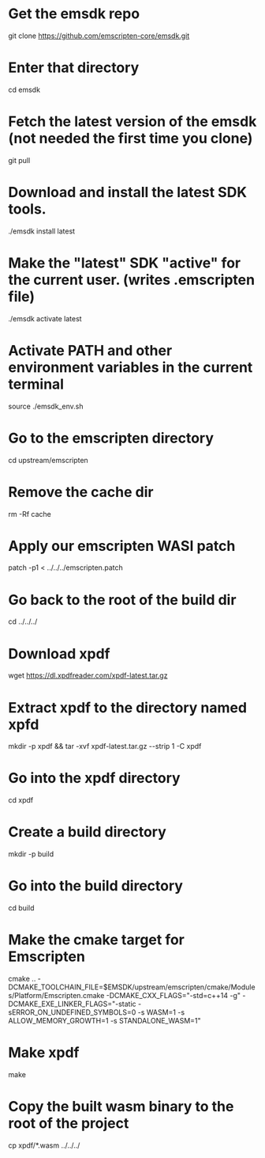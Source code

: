 # Get the emsdk repo
git clone https://github.com/emscripten-core/emsdk.git

# Enter that directory
cd emsdk

# Fetch the latest version of the emsdk (not needed the first time you clone)
git pull

# Download and install the latest SDK tools.
./emsdk install latest

# Make the "latest" SDK "active" for the current user. (writes .emscripten file)
./emsdk activate latest

# Activate PATH and other environment variables in the current terminal
source ./emsdk_env.sh

# Go to the emscripten directory
cd upstream/emscripten

# Remove the cache dir
rm -Rf cache

# Apply our emscripten WASI patch
patch -p1 < ../../../emscripten.patch

# Go back to the root of the build dir
cd ../../../

# Download xpdf
wget https://dl.xpdfreader.com/xpdf-latest.tar.gz

# Extract xpdf to the directory named xpfd
mkdir -p xpdf && tar -xvf xpdf-latest.tar.gz --strip 1 -C xpdf

# Go into the xpdf directory
cd xpdf

# Create a build directory
mkdir -p build

# Go into the build directory
cd build

# Make the cmake target for Emscripten
cmake .. -DCMAKE_TOOLCHAIN_FILE=$EMSDK/upstream/emscripten/cmake/Modules/Platform/Emscripten.cmake -DCMAKE_CXX_FLAGS="-std=c++14 -g" -DCMAKE_EXE_LINKER_FLAGS="-static -sERROR_ON_UNDEFINED_SYMBOLS=0 -s WASM=1 -s ALLOW_MEMORY_GROWTH=1 -s STANDALONE_WASM=1"

# Make xpdf
make

# Copy the built wasm binary to the root of the project
cp xpdf/*.wasm ../../../


